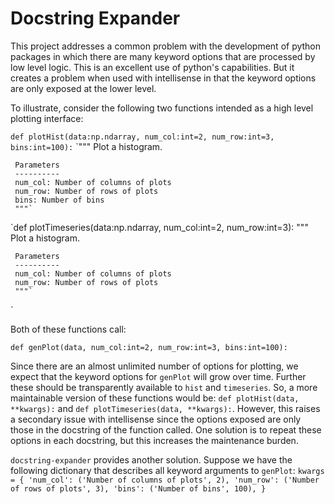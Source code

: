 # Docstring Expander

This project addresses a common problem with the development of python packages in which there are many keyword options that are processed by low level logic. This is an excellent use of python's capabilities.
But it creates a problem when used with intellisense in that the keyword options are only exposed at the lower level.

To illustrate, consider the following two functions intended as a high level plotting interface:

`def plotHist(data:np.ndarray, num_col:int=2, num_row:int=3, bins:int=100):`
     `"""
     Plot a histogram.
     
     Parameters
     ----------
     num_col: Number of columns of plots
     num_row: Number of rows of plots
     bins: Number of bins
     """`
  
`def plotTimeseries(data:np.ndarray, num_col:int=2, num_row:int=3):
     """
     Plot a histogram.
     
     Parameters
     ----------
     num_col: Number of columns of plots
     num_row: Number of rows of plots
     """`
`

Both of these functions call:

``def genPlot(data, num_col:int=2, num_row:int=3, bins:int=100):``

Since there are an almost unlimited number of options for plotting, we expect that the keyword options for ``genPlot`` will grow over time. Further these should be transparently available to ``hist`` and ``timeseries``. So, a more maintainable version of these functions would be:
``def plotHist(data, **kwargs):`` and ``def plotTimeseries(data, **kwargs):``.
However, this raises a secondary issue with intellisense since the options exposed are only those in the docstring of the function called. One solution is to repeat these options in each docstring, but this increases the maintenance burden.

`docstring-expander` provides another solution. Suppose we have the following dictionary that describes all keyword arguments to `genPlot`:
`kwargs = {
    'num_col': ('Number of columns of plots', 2),
    'num_row': ('Number of rows of plots', 3),
    'bins': ('Number of bins', 100),
    }`
    
  

